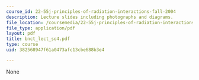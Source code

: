 ```yaml
---
course_id: 22-55j-principles-of-radiation-interactions-fall-2004
description: Lecture slides including photographs and diagrams.
file_location: /coursemedia/22-55j-principles-of-radiation-interactions-fall-2004/382568947f61a0473afc13cbe688b3e4_bnct_lect_so4.pdf
file_type: application/pdf
layout: pdf
title: bnct_lect_so4.pdf
type: course
uid: 382568947f61a0473afc13cbe688b3e4

---
```

None